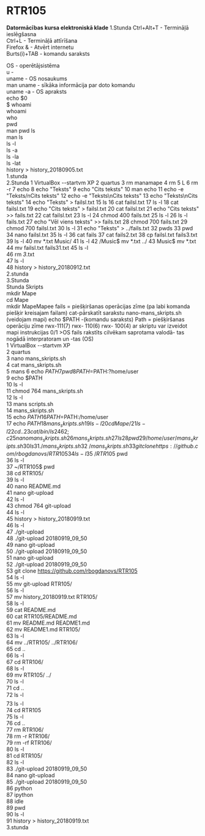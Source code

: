 # RTR105
**Datormācības kursa elektroniskā klade**
  1.Stunda
  Ctrl+Alt+T  - Termināļā ieslēgšasna  
  Ctrl+L   - Termināļā attīrīšana  
  Firefox &   - Atvērt internetu  
  Burts(i)+TAB    - komandu saraksts  



  OS  - operētājsistēma  
  u   -   
  uname  - OS nosaukums  
  man uname   - sīkāka informācija par doto komandu  
  uname -a   - OS apraksts  
  echo $0  
  $ whoami  
  whoami  
  who  
  pwd  
  man pwd
  ls  
  man ls  
  ls -l  
  ls -a  
  ls -la  
  ls -lat  
  history > history_20180905.txt  
  1.stunda  
  2.Stunda
    1  VirtualBox --startvm XP
      2  quartus
      3  rm manamape
     4  rm
      5  L
      6  rm -r
     7  echo
      8  echo "Teksts"
      9  echo "Cits teksts"
     10  man echo
     11  echo -e "Teksts/nCits teksts"
     12  echo -e "Teksts\nCits teksts"
     13  echo "Teksts\nCits teksts"
     14  echo "Teksts" > failsl.txt
     15  ls
     16  cat failsl.txt
     17  ls -l
     18  cat failsl.txt
     19  echo "Cits teksts" > failsl.txt
     20  cat failsl.txt
     21  echo "Cits teksts" >> fails.txt
     22  cat failsl.txt
     23  ls -l
     24  chmod 400 fails.txt
     25  ls -l
     26  ls -l fails.txt
     27  echo "Vēl viens teksts" >> fails.txt
     28  chmod 700 fails.txt
     29  chmod 700 failsl.txt
     30  ls -l
     31  echo "Teksts" > ../fails.txt
     32  pwds
     33  pwd
     34  nano failsl.txt
     35  ls -l
     36  cat fails
     37  cat fails2.txt
     38  cp failsl.txt fails3.txt
     39  ls -l
     40  mv *.txt Music/
     41  ls -l
     42  /Music$ mv *.txt ../
     43  Music$ mv *.txt
     44  mv failsl.txt fails31.txt
     45  ls -l  
     46  rm *3*.txt   
     47  ls -l  
  48 history > history_20180912.txt  
      2.stunda    
      3.Stunda   
      Stunda Skripts  
  mkdir Mape  
  cd	Mape  
  mkdir MapeMapee fails = piešķiršanas operācijas zīme (pa labi komanda piešķir kreisajam failam) cat-pārskatīt sarakstu nano-mans_skripts.sh (veidojam mapi) echo $PATH -(komandu saraksts) Path = piešķiršanas operāciju zīme rwx-111(7) rwx- 110(6) rwx- 100(4) ar skriptu var izveidot mapi instrukcijas 0/1 >OS fails rakstīts cilvēkam saprotama valodā- tas nogādā interpratoram un -tas (OS)      
        1  VirtualBox --startvm XP  
      2  quartus  
      3  nano mans_skripts.sh  
      4  cat mans_skripts.sh  
      5  mans
      6  echo $PATH  
      7  pwd  
      8  PATH=$PATH:?home/user  
      9  echo $PATH   
     10  ls -l  
     11  chmod 764 mans_skripts.sh   
     12  ls -l  
     13  mans scripts.sh  
     14  mans_skripts.sh   
     15  echo $PATH  
     16  PATH=$PATH:/home/user  
     17  echo $PATH  
     18  mans_skripts.sh   
     19  ls -l  
     20  cd Mape/   
     21  ls -l  
     22  cd ..  
     23  cat /bin/ls  
     24  62;c  
     25  nano mans_skripts.sh   
     26  mans_skripts.sh   
     27  ls  
     28  pwd  
     29  /home/user/mans_skripts.sh  
     30  ls  
     31  ./mans_skripts.sh  
     32  ~/mans_skripts.sh   
     33  git clone https://github.com/rbogdanovs/RTR105  
     34  ls -l  
     35  ~/RTR105$ pwd  
     36  ls -l  
     37  ~/RTR105$ pwd  
     38  cd RTR105/  
     39  ls -l  
     40  nano README.md   
     41  nano git-upload  
     42  ls -l  
     43  chmod 764 git-upload   
     44  ls -l  
     45  history > history_20180919.txt  
     46  ls -l  
     47  ./git-upload  
     48  ./git-upload 20180919_09_50    
     49  nano git-upload  
     50  ./git-upload 20180919_09_50  
     51  nano git-upload  
     52  ./git-upload 20180919_09_50  
     53  git clone https://github.com/rbogdanovs/RTR105  
     54  ls -l  
     55  mv git-upload RTR105/  
     56  ls -l  
     57  mv history_20180919.txt RTR105/  
     58  ls -l  
     59  cat README.md   
     60  cat RTR105/README.md    
     61  mv README.md README1.md   
     62  mv README1.md RTR105/  
     63  ls -l  
     64  mv ../RTR105/ ../RTR106/  
     65  cd ..  
     66  ls -l  
     67  cd RTR106/  
     68  ls -l  
     69  mv RTR105/ ../  
     70  ls -l  
     71  cd ..  
     72  ls -l\  
     73  ls -l  
     74  cd RTR105  
     75  ls -l  
     76  cd ..  
     77  rm RTR106/  
     78  rm -r RTR106/  
     79  rm -rf RTR106/  
     80  ls -l  
     81  cd RTR105/  
     82  ls -l  
     83  ./git-upload 20180919_09_50  
     84  nano git-upload  
     85  ./git-upload 20180919_09_50  
     86  python  
     87  ipython  
     88  idle  
     89  pwd  
     90  ls -l  
     91  history > history_20180919.txt    
        3.stunda    
